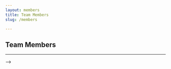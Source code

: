 ```yaml
---
layout: members
title: Team Members
slug: /members

---
```


## Team Members
___

<!-- <table style="border: 1px solid transparent;">
<tbody>
<tr>
<td style="text-align:justify;width: 500px; border: 1px solid transparent">
	<img align="left" src="/assets/img/members/yongsik.jfif" style="border: 10px solid transparent;" width="100"> 
	Yongsik Jin worked both on hardware and theory. Firstly, he implemented the first version of the state estimator and the low level controller. Afterwards, he extended the LMPC theory to handle repetitive tasks. Please refer to 
	<a href="https://scholar.google.com/citations?user=PeXR8ZYAAAAJ&hl=en/">this paper</a> for further details.
	</tr>
</tbody>
</table>

<table style="border: 1px solid transparent;">
<tbody>
<tr>
<td style="text-align:justify;width: 500px; border: 1px solid transparent">
	<img align="left" src="/assets/img/members/Hyein.jfif" style="border: 10px solid transparent;" width="100"> 
	Hyein Jung worked both on hardware and theory. Firstly, he implemented the first version of the state estimator and the low level controller. Afterwards, he extended the LMPC theory to handle repetitive tasks. Please refer to 
	<a href="https://scholar.google.com/citations?user=PeXR8ZYAAAAJ&hl=en/">this paper</a> for further details.
	</tr>
</tbody>
</table>

<table style="border: 1px solid transparent;">
<tbody>
<tr>
<td style="text-align:justify;width: 500px; border: 1px solid transparent">
	<img align="left" src="/assets/img/members/jongcheon.jfif" style="border: 10px solid transparent;" width="100"> 
	Jongcheon Park worked both on hardware and theory. Firstly, he implemented the first version of the state estimator and the low level controller. Afterwards, he extended the LMPC theory to handle repetitive tasks. Please refer to 
	<a href="https://scholar.google.com/citations?user=PeXR8ZYAAAAJ&hl=en/">this paper</a> for further details.
	</tr>
</tbody>
</table>

<!-- 6. 코무리
7. 싱
8. 구오 
 --> -->
